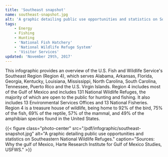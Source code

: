 ```yaml
---
title: 'Southeast snapshot'
name: southeast-snapshot.jpg
alt: 'A graphic detailing public use opportunities and statistics on Southeastern National Wildlife Refuges.'
tags:
    - Energy
    - Fishing
    - Hunting
    - 'National Fish Hatchery'
    - 'National Wildlife Refuge System'
    - 'Visitor Services'
updated: 'November 29th, 2017'
---
```


This infographic provides an overview of the U.S. Fish and Wildlife Service's Southeast Region (Region 4), which serves Alabama, Arkansas, Florida, Georgia, Kentucky, Louisiana, Mississippi, North Carolina, South Carolina, Tennessee, Puerto Rico and the U.S. Virgin Islands. Region 4 includes most of the Gulf of Mexico and includes 131 National Wildlife Refuges, the majority of which are open to the public for hunting and fishing. It also includes 13 Environmental Services Offices and 13 National Fisheries. Region 4 is a treasure house of wildlife, being home to 92% of the bird, 75% of the fish, 69% of the reptile, 57% of the mammal, and 49% of the amphibian species found in the United States.

{{< figure class="photo-center" src="/pdf/infographic/southeast-snapshot.jpg" alt="A graphic detailing public use opportunities and statistics on Southeastern National Wildlife Refuges." caption="Sources: Why the gulf of Mexico, Harte Research Institute for Gulf of Mexico Studies, USFWS." >}}
